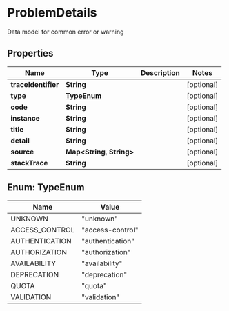 

# ProblemDetails

Data model for common error or warning

## Properties

Name | Type | Description | Notes
------------ | ------------- | ------------- | -------------
**traceIdentifier** | **String** |  |  [optional]
**type** | [**TypeEnum**](#TypeEnum) |  |  [optional]
**code** | **String** |  |  [optional]
**instance** | **String** |  |  [optional]
**title** | **String** |  |  [optional]
**detail** | **String** |  |  [optional]
**source** | **Map&lt;String, String&gt;** |  |  [optional]
**stackTrace** | **String** |  |  [optional]



## Enum: TypeEnum

Name | Value
---- | -----
UNKNOWN | &quot;unknown&quot;
ACCESS_CONTROL | &quot;access-control&quot;
AUTHENTICATION | &quot;authentication&quot;
AUTHORIZATION | &quot;authorization&quot;
AVAILABILITY | &quot;availability&quot;
DEPRECATION | &quot;deprecation&quot;
QUOTA | &quot;quota&quot;
VALIDATION | &quot;validation&quot;



